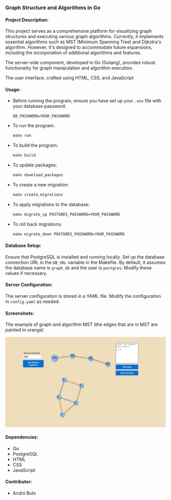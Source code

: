 ### Graph Structure and Algorithms in Go

#### Project Description:
This project serves as a comprehensive platform for visualizing graph structures and executing various graph algorithms. Currently, it implements essential algorithms such as MST (Minimum Spanning Tree) and Dijkstra's algorithm. However, it's designed to accommodate future expansions, including the incorporation of additional algorithms and features.

The server-side component, developed in Go (Golang), provides robust functionality for graph manipulation and algorithm execution.

The user interface, crafted using HTML, CSS, and JavaScript
#### Usage:

- Before running the program, ensure you have set up your `.env` file with your database password:
  ```
  DB_PASSWORD=YOUR_PASSWORD
  ```

- To run the program:
  ```bash
  make run 
  ```

- To build the program:
  ```bash
  make build
  ```

- To update packages:
  ```bash
  make download_packages
  ```

- To create a new migration:
  ```bash
  make create_migrations
  ```

- To apply migrations to the database:
  ```bash
  make migrate_up POSTGRES_PASSWORD=YOUR_PASSWORD
  ```

- To roll back migrations:
  ```bash
  make migrate_down POSTGRES_PASSWORD=YOUR_PASSWORD
  ```

#### Database Setup:
Ensure that PostgreSQL is installed and running locally. Set up the database connection URL in the `DB_URL` variable in the Makefile. By default, it assumes the database name is `graph_db` and the user is `postgres`. Modify these values if necessary.

#### Server Configuration:
The server configuration is stored in a YAML file. Modify the configuration in `config.yaml` as needed.

#### Screenshots:
The example of graph and algorithm MST (the edges that are in MST are painted in orange)

<img src="images/img.png">

#### Dependencies:
- Go
- PostgreSQL
- HTML
- CSS
- JavaScript

#### Contributor:
- Andrii Buts

